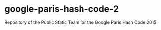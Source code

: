 # google-paris-hash-code-2
Repository of the Public Static Team for the Google Paris Hash Code 2015
